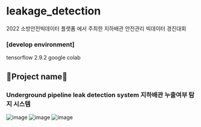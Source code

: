 # leakage_detection
2022 소방안전빅데이터 플랫폼 에서 주최한 지하배관 안전관리 빅데이터 경진대회

### [develop environment]
tensorflow 2.9.2 
google colab
## 📁Project name📁
### Underground pipeline leak detection system 지하배관 누출여부 탐지 시스템

![image](https://github.com/nanhungrybin/leakage_detection/assets/97181397/303587c9-3fa2-4e24-9e2b-c22e80599a83)
![image](https://github.com/nanhungrybin/leakage_detection/assets/97181397/056b14bd-83b4-41e4-bfeb-fcc1917d9e95)
![image](https://github.com/nanhungrybin/leakage_detection/assets/97181397/ddb86ea5-bec0-441e-9e33-dd017d8b8a05)

